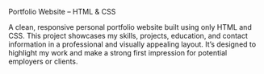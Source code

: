 Portfolio Website – HTML & CSS

A clean, responsive personal portfolio website built using only HTML and CSS.
This project showcases my skills, projects, education, and contact information in a professional and visually appealing layout. 
It’s designed to highlight my work and make a strong first impression for potential employers or clients.
